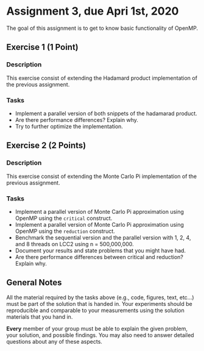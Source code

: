 # Assignment 3, due Apri 1st, 2020

The goal of this assignment is to get to know basic functionality of OpenMP.


## Exercise 1 (1 Point)

### Description

This exercise consist of extending the Hadamard product implementation of the previous assignment.

### Tasks

- Implement a parallel version of both snippets of the hadamarad product.
- Are there performance differences? Explain why.
- Try to further optimize the implementation. 


## Exercise 2 (2 Points)

### Description

This exercise consist of extending the Monte Carlo Pi implementation of the previous assignment.

### Tasks

- Implement a parallel version of Monte Carlo Pi approximation using OpenMP using the `critical` construct.
- Implement a parallel version of Monte Carlo Pi approximation using OpenMP using the `reduction` construct.
- Benchmark the sequential version and the parallel version with 1, 2, 4, and 8 threads on LCC2 using n = 500,000,000. 
- Document your results and state problems that you might have had. 
- Are there performance differences between critical and reduction? Explain why.




## General Notes

All the material required by the tasks above (e.g., code, figures, text, etc...) must be part of the solution that is handed in. Your experiments should be reproducible and comparable to your measurements using the solution materials that you hand in.

**Every** member of your group must be able to explain the given problem, your solution, and possible findings. You may also need to answer detailed questions about any of these aspects.

